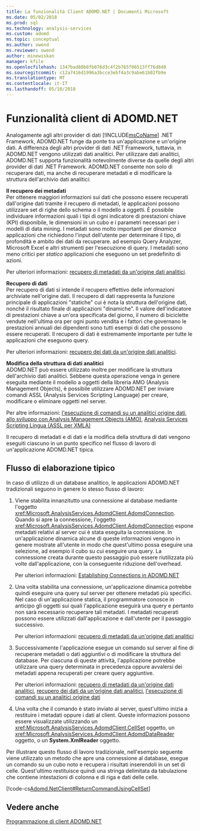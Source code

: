 ```yaml
---
title: La funzionalità Client ADOMD.NET | Documenti Microsoft
ms.date: 05/02/2018
ms.prod: sql
ms.technology: analysis-services
ms.custom: adomd
ms.topic: conceptual
ms.author: owend
ms.reviewer: owend
author: minewiskan
manager: kfile
ms.openlocfilehash: 1347bad80b8fb076d3c4f2b765f06513ff76d8d8
ms.sourcegitcommit: c12a7416d1996a3bcce3ebf4a3c9abe61b02fb9e
ms.translationtype: MT
ms.contentlocale: it-IT
ms.lasthandoff: 05/10/2018
---
```

# <a name="adomdnet-client-functionality"></a>Funzionalità client di ADOMD.NET
  Analogamente agli altri provider di dati [!INCLUDE[msCoName](../../includes/msconame-md.md)] .NET Framework, ADOMD.NET funge da ponte tra un'applicazione e un'origine dati. A differenza degli altri provider di dati .NET Framework, tuttavia, in ADOMD.NET vengono utilizzati dati analitici. Per utilizzare dati analitici, ADOMD.NET supporta funzionalità notevolmente diverse da quelle degli altri provider di dati .NET Framework. ADOMD.NET consente non solo di recuperare dati, ma anche di recuperare metadati e di modificare la struttura dell'archivio dati analitici:  
  
 **Il recupero dei metadati**  
 Per ottenere maggiori informazioni sui dati che possono essere recuperati dall'origine dati tramite il recupero di metadati, le applicazioni possono utilizzare set di righe dello schema o il modello a oggetti. È possibile individuare informazioni quali i tipi di ogni indicatore di prestazioni chiave (KPI) disponibile, le dimensioni in un cubo e i parametri necessari per i modelli di data mining. I metadati sono molto importanti per *dinamica* applicazioni che richiedono l'input dell'utente per determinare il tipo, di profondità e ambito dei dati da recuperare. ad esempio Query Analyzer, Microsoft Excel e altri strumenti per l'esecuzione di query. I metadati sono meno critici per *statico* applicazioni che eseguono un set predefinito di azioni.  
  
 Per ulteriori informazioni: [recupero di metadati da un'origine dati analitici](../../analysis-services/multidimensional-models-adomd-net-client/retrieving-metadata-from-an-analytical-data-source.md).  
  
 **Recupero di dati**  
 Per recupero di dati si intende il recupero effettivo delle informazioni archiviate nell'origine dati. Il recupero di dati rappresenta la funzione principale di applicazioni "statiche" cui è nota la struttura dell'origine dati, nonché il risultato finale di applicazioni "dinamiche". Il valore dell'indicatore di prestazioni chiave a un'ora specificata del giorno, il numero di biciclette vendute nell'ultima ora per ogni punto vendita e i fattori che governano le prestazioni annuali dei dipendenti sono tutti esempi di dati che possono essere recuperati. Il recupero di dati è estremamente importante per tutte le applicazioni che eseguono query.  
  
 Per ulteriori informazioni: [recupero dei dati da un'origine dati analitici](../../analysis-services/multidimensional-models-adomd-net-client/retrieving-data-from-an-analytical-data-source.md).  
  
 **Modifica della struttura di dati analitici**  
 ADOMD.NET può essere utilizzato inoltre per modificare la struttura dell'archivio dati analitici. Sebbene questa operazione venga in genere eseguita mediante il modello a oggetti della libreria AMO (Analysis Management Objects), è possibile utilizzare ADOMD.NET per inviare comandi ASSL (Analysis Services Scripting Language) per creare, modificare o eliminare oggetti nel server.  
  
 Per altre informazioni: [l'esecuzione di comandi su un analitici origine dati](../../analysis-services/multidimensional-models-adomd-net-client/executing-commands-against-an-analytical-data-source.md), [allo sviluppo con Analysis Management Objects &#40;AMO&#41;](../../analysis-services/multidimensional-models/analysis-management-objects/developing-with-analysis-management-objects-amo.md), [Analysis Services Scripting Lingua &#40;ASSL per XMLA&#41;](../../analysis-services/scripting/analysis-services-scripting-language-assl-for-xmla.md)  
  
 Il recupero di metadati e di dati e la modifica della struttura di dati vengono eseguiti ciascuno in un punto specifico nel flusso di lavoro di un'applicazione ADOMD.NET tipica.  
  
## <a name="typical-process-flow"></a>Flusso di elaborazione tipico  
 In caso di utilizzo di un database analitico, le applicazioni ADOMD.NET tradizionali seguono in genere lo stesso flusso di lavoro:  
  
1.  Viene stabilita innanzitutto una connessione al database mediante l'oggetto <xref:Microsoft.AnalysisServices.AdomdClient.AdomdConnection>. Quando si apre la connessione, l'oggetto <xref:Microsoft.AnalysisServices.AdomdClient.AdomdConnection> espone metadati relativi al server cui è stata eseguita la connessione. In un'applicazione dinamica alcune di queste informazioni vengono in genere mostrate all'utente in modo che quest'ultimo possa eseguire una selezione, ad esempio il cubo su cui eseguire una query. La connessione creata durante questo passaggio può essere riutilizzata più volte dall'applicazione, con la conseguente riduzione dell'overhead.  
  
     Per ulteriori informazioni: [Establishing Connections in ADOMD.NET](../../analysis-services/multidimensional-models-adomd-net-client/connections-in-adomd-net.md)  
  
2.  Una volta stabilita una connessione, un'applicazione dinamica potrebbe quindi eseguire una query sul server per ottenere metadati più specifici. Nel caso di un'applicazione statica, il programmatore conosce in anticipo gli oggetti sui quali l'applicazione eseguirà una query e pertanto non sarà necessario recuperare tali metadati. I metadati recuperati possono essere utilizzati dall'applicazione e dall'utente per il passaggio successivo.  
  
     Per ulteriori informazioni: [recupero di metadati da un'origine dati analitici](../../analysis-services/multidimensional-models-adomd-net-client/retrieving-metadata-from-an-analytical-data-source.md)  
  
3.  Successivamente l'applicazione esegue un comando sul server al fine di recuperare metadati o dati aggiuntivi o di modificare la struttura del database. Per ciascuna di queste attività, l'applicazione potrebbe utilizzare una query determinata in precedenza oppure avvalersi dei metadati appena recuperati per creare query aggiuntive.  
  
     Per ulteriori informazioni: [recupero di metadati da un'origine dati analitici](../../analysis-services/multidimensional-models-adomd-net-client/retrieving-metadata-from-an-analytical-data-source.md), [recupero dei dati da un'origine dati analitici](../../analysis-services/multidimensional-models-adomd-net-client/retrieving-data-from-an-analytical-data-source.md), [l'esecuzione di comandi su un analitici origine dati](../../analysis-services/multidimensional-models-adomd-net-client/executing-commands-against-an-analytical-data-source.md)  
  
4.  Una volta che il comando è stato inviato al server, quest'ultimo inizia a restituire i metadati oppure i dati al client. Queste informazioni possono essere visualizzate utilizzando un <xref:Microsoft.AnalysisServices.AdomdClient.CellSet> oggetto, un <xref:Microsoft.AnalysisServices.AdomdClient.AdomdDataReader> oggetto, o un **System.XmlReader** oggetto.  
  
 Per illustrare questo flusso di lavoro tradizionale, nell'esempio seguente viene utilizzato un metodo che apre una connessione al database, esegue un comando su un cubo noto e recupera i risultati inserendoli in un set di celle. Quest'ultimo restituisce quindi una stringa delimitata da tabulazione che contiene intestazioni di colonna e di riga e dati delle celle.  
  
 [!code-cs[Adomd.NetClient#ReturnCommandUsingCellSet](../../analysis-services/multidimensional-models-adomd-net-client/codesnippet/csharp/adomd-net-client-functio_1.cs)]  
  
## <a name="see-also"></a>Vedere anche  
 [Programmazione di client ADOMD.NET](../../analysis-services/multidimensional-models-adomd-net-client/adomd-net-client-programming.md)  
  
  

